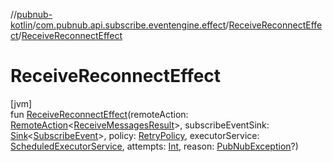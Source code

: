 //[pubnub-kotlin](../../../index.md)/[com.pubnub.api.subscribe.eventengine.effect](../index.md)/[ReceiveReconnectEffect](index.md)/[ReceiveReconnectEffect](-receive-reconnect-effect.md)

# ReceiveReconnectEffect

[jvm]\
fun [ReceiveReconnectEffect](-receive-reconnect-effect.md)(remoteAction: [RemoteAction](../../com.pubnub.api.endpoints.remoteaction/-remote-action/index.md)&lt;[ReceiveMessagesResult](../-receive-messages-result/index.md)&gt;, subscribeEventSink: [Sink](../../com.pubnub.api.eventengine/-sink/index.md)&lt;[SubscribeEvent](../../com.pubnub.api.subscribe.eventengine.event/-subscribe-event/index.md)&gt;, policy: [RetryPolicy](../-retry-policy/index.md), executorService: [ScheduledExecutorService](https://docs.oracle.com/javase/8/docs/api/java/util/concurrent/ScheduledExecutorService.html), attempts: [Int](https://kotlinlang.org/api/latest/jvm/stdlib/kotlin/-int/index.html), reason: [PubNubException](../../com.pubnub.api/-pub-nub-exception/index.md)?)
